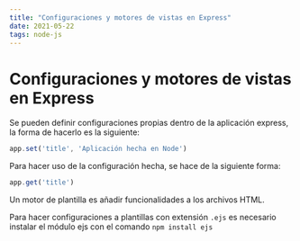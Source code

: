 ```yaml
---
title: "Configuraciones y motores de vistas en Express"
date: 2021-05-22
tags: node-js
---
```


# Configuraciones y motores de vistas en Express
Se pueden definir configuraciones propias dentro de la aplicación express, la forma de hacerlo es la siguiente:

````js
app.set('title', 'Aplicación hecha en Node')
````

Para hacer uso de la configuración hecha, se hace de la siguiente forma:

````js
app.get('title')
````

Un motor de plantilla es añadir funcionalidades a los archivos HTML.

Para hacer configuraciones a plantillas con extensión `.ejs` es necesario instalar el módulo ejs con el comando `npm install ejs`
